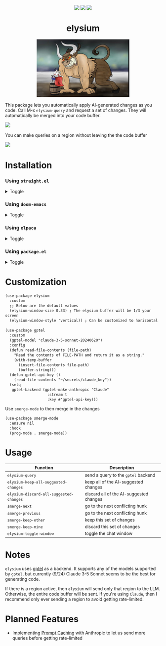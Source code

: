 <div align="center">
  <img src="https://img.shields.io/badge/license-GPL_3-green.svg" />
  <img src="https://img.shields.io/badge/Supports-Emacs_27.1–29.4-blueviolet.svg?style`flat-square&logo`GNU%20Emacs&logoColor`white" />
  <img src="https://github.com/lanceberge/elysium/actions/workflows/ci.yml/badge.svg" />

# elysium

</div>

<p align="center"><img src="image/minotaur.png" width=300px /></p>

  This package lets you automatically apply AI-generated changes as you code. Call M-x `elysium-query`
  and request a set of changes. They will automatically be merged into your code buffer.

![](./image/demo.gif)

You can make queries on a region without leaving the the code buffer

![](./image/demo2.gif)

# Installation

### Using `straight.el`

<details><summary>Toggle</summary>

```emacs-lisp
(use-package elysium
  :straight
  (:host github :repo "lanceberge/elysium" :branch "main" :files ("*.el")
  ...)
```

</details>

### Using `doom-emacs`

<details><summary>Toggle</summary>

```emacs-lisp
(package! elysium
  :recipe (:type git :host github :repo "lanceberge/elysium" :branch "main" :files ("*.el")))
```

</details>

### Using `elpaca`

<details><summary>Toggle</summary>

```emacs-lisp
(use-package elysium
  :ensure (:host github :repo "lanceberge/elysium")
  ...)
```

</details>

### Using `package.el`

<details><summary>Toggle</summary>

```emacs-lisp
(use-package elysium
  :vc (:fetcher github :repo lanceberge/elysium)
  ...)
```

</details>

# Customization

```emacs-lisp
(use-package elysium
  :custom
  ;; Below are the default values
  (elysium-window-size 0.33) ; The elysium buffer will be 1/3 your screen
  (elysium-window-style 'vertical)) ; Can be customized to horizontal

(use-package gptel
  :custom
  (gptel-model "claude-3-5-sonnet-20240620")
  :config
  (defun read-file-contents (file-path)
    "Read the contents of FILE-PATH and return it as a string."
    (with-temp-buffer
      (insert-file-contents file-path)
      (buffer-string)))
  (defun gptel-api-key ()
    (read-file-contents "~/secrets/claude_key"))
  (setq
   gptel-backend (gptel-make-anthropic "Claude"
                   :stream t
                   :key #'gptel-api-key)))
```

Use `smerge-mode` to then merge in the changes

```emacs-lisp
(use-package smerge-mode
  :ensure nil
  :hook
  (prog-mode . smerge-mode))
```

# Usage

| Function                                | Description                             |
| --------------------------------------- | --------------------------------------- |
| `elysium-query`                         | send a query to the `gptel` backend     |
| `elysium-keep-all-suggested-changes`    | keep all of the AI-suggested changes    |
| `elysium-discard-all-suggested-changes` | discard all of the AI-suggested changes |
| `smerge-next`                           | go to the next conflicting hunk         |
| `smerge-previous`                       | go to the next conflicting hunk         |
| `smerge-keep-other`                     | keep this set of changes                |
| `smerge-keep-mine`                      | discard this set of changes             |
| `elysium-toggle-window`                 | toggle the chat window                  |

# Notes

  `elysium` uses [gptel](https://github.com/karthink/gptel) as a backend. It supports any of the models supported by `gptel`, but currently (9/24)
  Claude 3-5 Sonnet seems to be the best for generating code.

  If there is a region active, then `elysium` will send only that region to the LLM. Otherwise, the entire code buffer will be sent. If you're using `Claude`, then I recommend only ever sending a region to avoid getting rate-limited.

# Planned Features

- Implementing [Prompt Caching](https://docs.anthropic.com/en/docs/build-with-claude/prompt-caching) with Anthropic to let us send more queries before getting rate-limited
